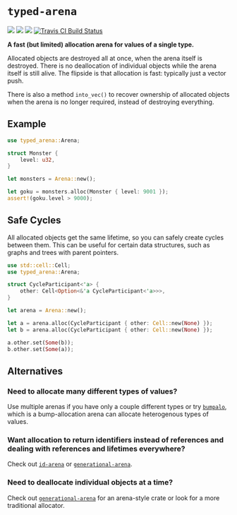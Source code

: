 # `typed-arena`

[![](https://docs.rs/typed-arena/badge.svg)](https://docs.rs/typed-arena/)
[![](https://img.shields.io/crates/v/typed-arena.svg)](https://crates.io/crates/typed-arena)
[![](https://img.shields.io/crates/d/typed-arena.svg)](https://crates.io/crates/typed-arena)
[![Travis CI Build Status](https://travis-ci.org/SimonSapin/rust-typed-arena.svg?branch=master)](https://travis-ci.org/SimonSapin/typed-arena)

**A fast (but limited) allocation arena for values of a single type.**

Allocated objects are destroyed all at once, when the arena itself is destroyed.
There is no deallocation of individual objects while the arena itself is still
alive. The flipside is that allocation is fast: typically just a vector push.

There is also a method `into_vec()` to recover ownership of allocated objects
when the arena is no longer required, instead of destroying everything.

## Example

```rust
use typed_arena::Arena;

struct Monster {
    level: u32,
}

let monsters = Arena::new();

let goku = monsters.alloc(Monster { level: 9001 });
assert!(goku.level > 9000);
```

## Safe Cycles

All allocated objects get the same lifetime, so you can safely create cycles
between them. This can be useful for certain data structures, such as graphs
and trees with parent pointers.

```rust
use std::cell::Cell;
use typed_arena::Arena;

struct CycleParticipant<'a> {
    other: Cell<Option<&'a CycleParticipant<'a>>>,
}

let arena = Arena::new();

let a = arena.alloc(CycleParticipant { other: Cell::new(None) });
let b = arena.alloc(CycleParticipant { other: Cell::new(None) });

a.other.set(Some(b));
b.other.set(Some(a));
```

## Alternatives

### Need to allocate many different types of values?

Use multiple arenas if you have only a couple different types or try
[`bumpalo`](https://crates.io/crates/bumpalo), which is a bump-allocation arena
can allocate heterogenous types of values.

### Want allocation to return identifiers instead of references and dealing with references and lifetimes everywhere?

Check out [`id-arena`](https://crates.io/crates/id-arena) or
[`generational-arena`](https://crates.io/crates/generational-arena).

### Need to deallocate individual objects at a time?

Check out [`generational-arena`](https://crates.io/crates/generational-arena)
for an arena-style crate or look for a more traditional allocator.

